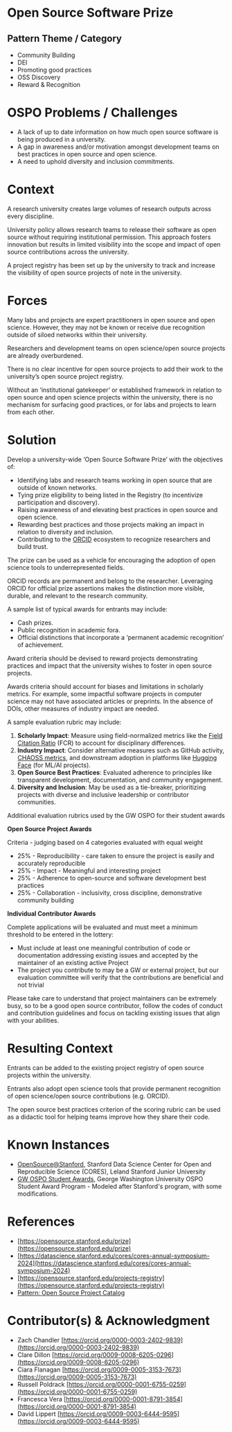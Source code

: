 # Open Source Software Prize

## Pattern Theme / Category

* Community Building
* DEI
* Promoting good practices
* OSS Discovery  
* Reward & Recognition  

# OSPO Problems / Challenges

* A lack of up to date information on how much open source software is being produced in a university.  
* A gap in awareness and/or motivation amongst development teams on best practices in open source and open science.  
* A need to uphold diversity and inclusion commitments.

# Context

A research university creates large volumes of research outputs across every discipline.

University policy allows research teams to release their software as open source without requiring institutional permission. This approach fosters innovation but results in limited visibility into the scope and impact of open source contributions across the university.

A project registry has been set up by the university to track and increase the visibility of open source projects of note in the university.

# Forces

Many labs and projects are expert practitioners in open source and open science. However, they may not be known or receive due recognition outside of siloed networks within their university.

Researchers and development teams on open science/open source projects are already overburdened.  

There is no clear incentive for open source projects to add their work to the university’s open source project registry.

Without an ‘institutional gatekeeper’ or established framework in relation to open source and open science projects within the university, there is no mechanism for surfacing good practices, or for labs and projects to learn from each other.

# Solution

Develop a university-wide ‘Open Source Software Prize’ with the objectives of:

* Identifying labs and research teams working in open source that are outside of known networks.  
* Tying prize eligibility to being listed in the Registry (to incentivize participation and discovery).  
* Raising awareness of and elevating best practices in open source and open science.   
* Rewarding best practices and those projects making an impact in relation to diversity and inclusion.  
* Contributing to the [ORCID](https://orcid.org/) ecosystem to recognize researchers and build trust.

The prize can be used as a vehicle for encouraging the adoption of open science tools to underrepresented fields. 

ORCID records are permanent and belong to  the researcher. Leveraging ORCID for official prize assertions makes the distinction more visible, durable, and relevant to the research community.

A sample list of typical awards for entrants may include:

* Cash prizes.  
* Public recognition in academic fora.   
* Official distinctions that incorporate a ‘permanent academic recognition’ of achievement.

Award criteria should be devised to reward projects demonstrating practices and impact that the university wishes to foster in open source projects. 

Awards criteria should account for biases and limitations in scholarly metrics. For example, some impactful software projects in computer science may not have associated articles or preprints. In the absence of DOIs, other measures of industry impact are needed.

A sample evaluation rubric may include:

1. **Scholarly Impact**: Measure using field-normalized metrics like the [Field Citation Ratio](https://dimensions.freshdesk.com/support/solutions/articles/23000018848-what-is-the-fcr-how-is-it-calculated-) (FCR) to account for disciplinary differences.  
2. **Industry Impact**: Consider alternative measures such as GitHub activity, [CHAOSS metrics](https://chaoss.community/kb-metrics-and-metrics-models/), and downstream adoption in platforms like [Hugging Face](https://huggingface.co/) (for ML/AI projects).  
3. **Open Source Best Practices**: Evaluated adherence to principles like transparent development, documentation, and community engagement.  
4. **Diversity and Inclusion**: May be used as a tie-breaker, prioritizing projects with diverse and inclusive leadership or contributor communities.

Additional evaluation rubrics used by the GW OSPO for their student awards

**Open Source Project Awards**

Criteria - judging based on 4 categories evaluated with equal weight
* 25% - Reproducibility - care taken to ensure the project is easily and accurately reproducible
* 25% - Impact - Meaningful and interesting project
* 25% - Adherence to open-source and software development best practices
* 25% - Collaboration - inclusivity, cross discipline, demonstrative community building

**Individual Contributor Awards**

Complete applications will be evaluated and must meet a minimum threshold to be entered in the lottery:
* Must include at least one meaningful contribution of code or documentation addressing existing issues and accepted by the maintainer of an existing active Project
* The project you contribute to may be a GW or external project, but our evaluation committee will verify that the contributions are beneficial and not trivial

Please take care to understand that project maintainers can be extremely busy, so to be a good open source contributor, follow the codes of conduct and contribution guidelines and focus on tackling existing issues that align with your abilities.  

# Resulting Context

Entrants can be added to the existing project registry of open source projects within the university.

Entrants also adopt open science tools that provide permanent recognition of open science/open source contributions (e.g. ORCID).

The open source best practices criterion of the scoring rubric can be used as a didactic tool for helping teams improve how they share their code.

# Known Instances

* [OpenSource@Stanford](https://opensource.stanford.edu/), Stanford Data Science Center for Open and Reproducible Science (CORES), Leland Stanford Junior University
* [GW OSPO Student Awards](https://ospo.gwu.edu/student-awards), George Washington University OSPO Student Award Program - Modeled after Stanford's program, with some modifications.

# References

* [https://opensource.stanford.edu/prize](https://opensource.stanford.edu/prize)  
* [https://datascience.stanford.edu/cores/cores-annual-symposium-2024](https://datascience.stanford.edu/cores/cores-annual-symposium-2024)   
* [https://opensource.stanford.edu/projects-registry](https://opensource.stanford.edu/projects-registry)  
* [Pattern: Open Source Project Catalog](https://docs.google.com/document/d/1FSkp38gLwZoKAc2oLBMD56EJsijCsNKdCNaoaadRtTc/edit?usp=sharing) 

# Contributor(s) & Acknowledgment

* Zach Chandler [https://orcid.org/0000-0003-2402-9839](https://orcid.org/0000-0003-2402-9839)
* Clare Dillon [https://orcid.org/0009-0008-6205-0296](https://orcid.org/0009-0008-6205-0296)
* Ciara Flanagan [https://orcid.org/0009-0005-3153-7673](https://orcid.org/0009-0005-3153-7673)  
* Russell Poldrack [https://orcid.org/0000-0001-6755-0259](https://orcid.org/0000-0001-6755-0259)  
* Francesca Vera [https://orcid.org/0000-0001-8791-3854](https://orcid.org/0000-0001-8791-3854)
* David Lippert [https://orcid.org/0009-0003-6444-9595](https://orcid.org/0009-0003-6444-9595)
